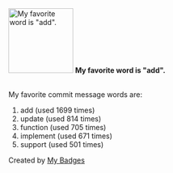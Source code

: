 <img src="https://my-badges.github.io/my-badges/favorite-word.png" alt="My favorite word is &quot;add&quot;." title="My favorite word is &quot;add&quot;." width="128">
<strong>My favorite word is &quot;add&quot;.</strong>
<br><br>

My favorite commit message words are:

1. add (used 1699 times)
2. update (used 814 times)
3. function (used 705 times)
4. implement (used 671 times)
5. support (used 501 times)


Created by <a href="https://github.com/my-badges/my-badges">My Badges</a>